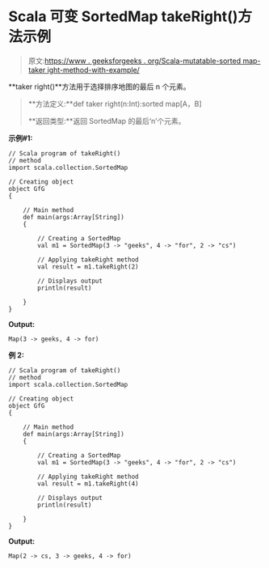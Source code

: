# Scala 可变 SortedMap takeRight()方法示例

> 原文:[https://www . geeksforgeeks . org/Scala-mutatable-sorted map-taker ight-method-with-example/](https://www.geeksforgeeks.org/scala-mutable-sortedmap-takeright-method-with-example/)

**taker right()**方法用于选择排序地图的最后 n 个元素。

> **方法定义:**def taker right(n:Int):sorted map[A，B]
> 
> **返回类型:**返回 SortedMap 的最后‘n’个元素。

**示例#1:**

```
// Scala program of takeRight()
// method
import scala.collection.SortedMap

// Creating object
object GfG
{ 

    // Main method
    def main(args:Array[String])
    {

        // Creating a SortedMap
        val m1 = SortedMap(3 -> "geeks", 4 -> "for", 2 -> "cs")

        // Applying takeRight method
        val result = m1.takeRight(2)

        // Displays output
        println(result)

    }
}
```

**Output:**

```
Map(3 -> geeks, 4 -> for)

```

**例 2:**

```
// Scala program of takeRight()
// method
import scala.collection.SortedMap

// Creating object
object GfG
{ 

    // Main method
    def main(args:Array[String])
    {

        // Creating a SortedMap
        val m1 = SortedMap(3 -> "geeks", 4 -> "for", 2 -> "cs")

        // Applying takeRight method
        val result = m1.takeRight(4)

        // Displays output
        println(result)

    }
}
```

**Output:**

```
Map(2 -> cs, 3 -> geeks, 4 -> for)

```
